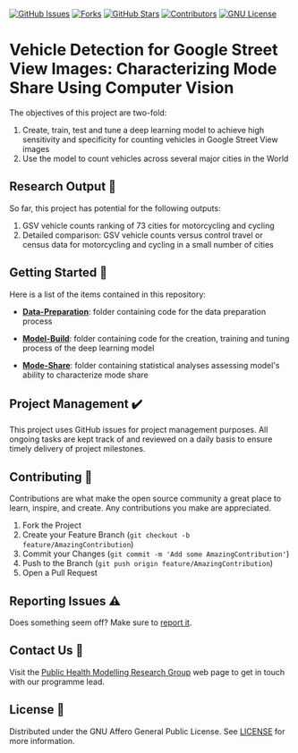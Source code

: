 [![GitHub Issues][issues-shield]][issues-url]
[![Forks][forks-shield]][forks-url]
[![GitHub Stars][stars-shield]][stars-url]
[![Contributors][contributors-shield]][contributors-url]
[![GNU License][license-shield]][license-url]


# Vehicle Detection for Google Street View Images: Characterizing Mode Share Using Computer Vision

The objectives of this project are two-fold:

1. Create, train, test and tune a deep learning model to achieve high sensitivity and specificity for counting vehicles in Google Street View images
2. Use the model to count vehicles across several major cities in the World

## Research Output :postbox:

So far, this project has potential for the following outputs:

1. GSV vehicle counts ranking of 73 cities for motorcycling and cycling
2. Detailed comparison: GSV vehicle counts versus control travel or census data for motorcycling and cycling in a small number of cities

## Getting Started :rocket:

Here is a list of the items contained in this repository:

- **[Data-Preparation](https://github.com/Vehicle-detection-for-mode-share/Vehicle-Detection/tree/master/Data-Preparation)**: folder containing code for the data preparation process

- **[Model-Build](https://github.com/Vehicle-detection-for-mode-share/Vehicle-Detection/tree/master/Model-Build)**: folder containing code for the creation, training and tuning process of the deep learning model

- **[Mode-Share](https://github.com/Vehicle-detection-for-mode-share/Vehicle-Detection/tree/master/Mode-Share)**: folder containing statistical analyses assessing model's ability to characterize mode share

## Project Management :heavy_check_mark:

This project uses GitHub issues for project management purposes. All ongoing tasks are kept track of and reviewed on a daily basis to ensure timely delivery of project milestones.

## Contributing :pencil:

Contributions are what make the open source community a great place to learn, inspire, and create. Any contributions you make are appreciated.

1. Fork the Project
2. Create your Feature Branch (`git checkout -b feature/AmazingContribution`)
3. Commit your Changes (`git commit -m 'Add some AmazingContribution'`)
4. Push to the Branch (`git push origin feature/AmazingContribution`)
5. Open a Pull Request

## Reporting Issues :warning: 

Does something seem off? Make sure to [report it](https://github.com/Vehicle-detection-for-mode-share/Vehicle-Detection/issues).

## Contact Us :speech_balloon:

Visit the [Public Health Modelling Research Group](http://www.mrc-epid.cam.ac.uk/research/research-areas/public-health-modelling/) web page to get in touch with our programme lead.

## License :open_file_folder:

Distributed under the GNU Affero General Public License. See [LICENSE](https://github.com/Vehicle-detection-for-mode-share/Vehicle-Detection/blob/master/LICENSE) for more information.

<!-- MARKDOWN LINKS & IMAGES -->
<!-- https://www.markdownguide.org/basic-syntax/#reference-style-links -->
[issues-shield]: https://img.shields.io/github/issues/Vehicle-detection-for-mode-share/Vehicle-Detection.svg
[issues-url]: https://github.com/Vehicle-detection-for-mode-share/Vehicle-Detection/issues

[forks-shield]: https://img.shields.io/github/forks/Vehicle-detection-for-mode-share/Vehicle-Detection.svg
[forks-url]: https://github.com/Vehicle-detection-for-mode-share/Vehicle-Detection/forks

[stars-shield]: https://img.shields.io/github/stars/Vehicle-detection-for-mode-share/Vehicle-Detection.svg
[stars-url]: https://github.com/Vehicle-detection-for-mode-share/Vehicle-Detection/stargazers

[contributors-shield]: https://img.shields.io/github/contributors/Vehicle-detection-for-mode-share/Vehicle-Detection.svg
[contributors-url]: https://github.com/Vehicle-detection-for-mode-share/Vehicle-Detection/contributors

[license-shield]: https://img.shields.io/badge/license-AGPL-blue
[license-url]: https://github.com/Vehicle-detection-for-mode-share/Vehicle-Detection/blob/master/LICENSE
